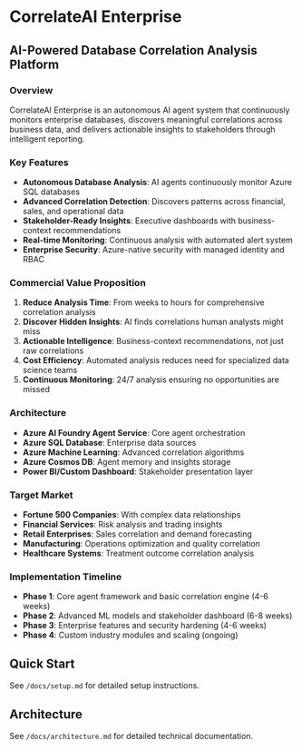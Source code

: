 # CorrelateAI Enterprise
## AI-Powered Database Correlation Analysis Platform

### Overview
CorrelateAI Enterprise is an autonomous AI agent system that continuously monitors enterprise databases, discovers meaningful correlations across business data, and delivers actionable insights to stakeholders through intelligent reporting.

### Key Features
- **Autonomous Database Analysis**: AI agents continuously monitor Azure SQL databases
- **Advanced Correlation Detection**: Discovers patterns across financial, sales, and operational data
- **Stakeholder-Ready Insights**: Executive dashboards with business-context recommendations
- **Real-time Monitoring**: Continuous analysis with automated alert system
- **Enterprise Security**: Azure-native security with managed identity and RBAC

### Commercial Value Proposition
1. **Reduce Analysis Time**: From weeks to hours for comprehensive correlation analysis
2. **Discover Hidden Insights**: AI finds correlations human analysts might miss
3. **Actionable Intelligence**: Business-context recommendations, not just raw correlations
4. **Cost Efficiency**: Automated analysis reduces need for specialized data science teams
5. **Continuous Monitoring**: 24/7 analysis ensuring no opportunities are missed

### Architecture
- **Azure AI Foundry Agent Service**: Core agent orchestration
- **Azure SQL Database**: Enterprise data sources
- **Azure Machine Learning**: Advanced correlation algorithms
- **Azure Cosmos DB**: Agent memory and insights storage
- **Power BI/Custom Dashboard**: Stakeholder presentation layer

### Target Market
- **Fortune 500 Companies**: With complex data relationships
- **Financial Services**: Risk analysis and trading insights
- **Retail Enterprises**: Sales correlation and demand forecasting
- **Manufacturing**: Operations optimization and quality correlation
- **Healthcare Systems**: Treatment outcome correlation analysis

### Implementation Timeline
- **Phase 1**: Core agent framework and basic correlation engine (4-6 weeks)
- **Phase 2**: Advanced ML models and stakeholder dashboard (6-8 weeks)
- **Phase 3**: Enterprise features and security hardening (4-6 weeks)
- **Phase 4**: Custom industry modules and scaling (ongoing)

## Quick Start
See `/docs/setup.md` for detailed setup instructions.

## Architecture
See `/docs/architecture.md` for detailed technical documentation.